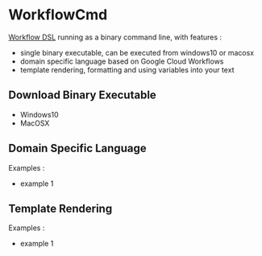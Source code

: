 # WorkflowCmd

[Workflow DSL](https://github.com/rizki96/workflow_dsl) running as a binary command line, with features : 
- single binary executable, can be executed from windows10 or macosx
- domain specific language based on Google Cloud Workflows
- template rendering, formatting and using variables into your text

## Download Binary Executable

* Windows10
* MacOSX

## Domain Specific Language

Examples : 
- example 1

## Template Rendering

Examples :
- example 1
